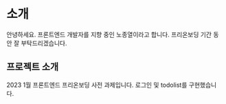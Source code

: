 # 소개
안녕하세요. 프론트엔드 개발자를 지향 중인 노종열이라고 합니다. 프리온보딩 기간 동안 잘 부탁드리겠습니다.

## 프로젝트 소개
2023 1월 프론트엔드 프리온보딩 사전 과제입니다. 로그인 및 todolist를 구현했습니다.
